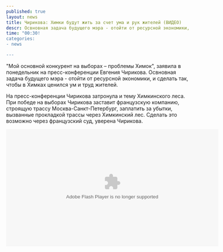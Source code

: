 ```yaml
---
published: true
layout: news
title: Чирикова: Химки будут жить за счет ума и рук жителей (ВИДЕО)
descr: Освновная задача будущего мэра - отойти от ресурсной экономики, и сделать так, чтобы в Химках ценился ум и труд жителей.
time: "00:30!
categories:
- news

---
```


"Мой основной конкурент на выборах – проблемы Химок", заявила в понедельник на пресс-конференции Евгения Чирикова. Освновная задача будущего мэра - отойти от ресурсной экономики, и сделать так, чтобы в Химках ценился ум и труд жителей. 

На пресс-конференции Чирикова затронула и тему Химкинского леса. При победе на выборах Чирикова заставит французскую компанию, строящую трассу Москва-Санкт-Петербург, заплатить за убытки, вызванные прокладкой трассы через Химкинский лес. Сделать это возможно через французский суд, уверена Чирикова.

<object id="BridgeMovie1" width="580" height="320" codebase="http://download.macromedia.com/pub/shockwave/cabs/flash/swflash.cab#version=9,0,0,0" classid="clsid:D27CDB6E-AE6D-11cf-96B8-444553540000"><param value="http://www.mk.ru/js/jw_player.swf" name="movie"><param name="bgcolor" value="#ffffff" /><param value="high" name="quality"><param value="transparent" name="wmode">								<param value="screencolor=000000&file=http://tv.mk.ru/upload/video_mk/7f/a2/15/3842.flv&plugins=http://content.videoclick.ru/JWPlayerVideoClickPlugin.swf&JWPlayerVideoClickPlugin.pid=2599" name="flashvars"><param value="always" name="allowscriptaccess">								<param value="true" name="allowfullscreen"><embed name="BridgeMovie1" width="580" height="320" flashvars="screencolor=000000&file=http://tv.mk.ru/upload/video_mk/7f/a2/15/3842.flv&plugins=http://content.videoclick.ru/JWPlayerVideoClickPlugin.swf&JWPlayerVideoClickPlugin.pid=2599" wmode="transparent" menu="true" allowfullscreen="true" allowscriptaccess="always" type="application/x-shockwave-flash" src="http://www.mk.ru/js/jw_player.swf"></object>

